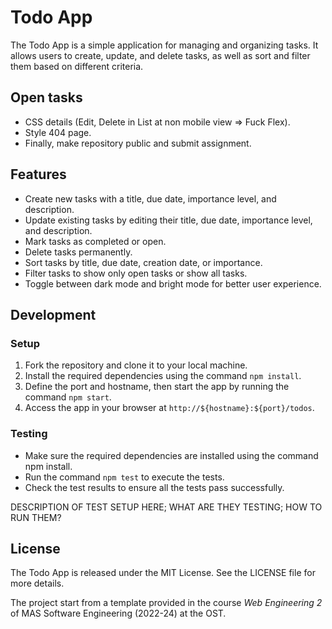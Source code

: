 # Todo App

The Todo App is a simple application for managing and organizing tasks. It allows users to create, update, and delete
tasks, as well as sort and filter them based on different criteria.

## Open tasks

- CSS details (Edit, Delete in List at non mobile view => Fuck Flex).
- Style 404 page.
- Finally, make repository public and submit assignment.

## Features

- Create new tasks with a title, due date, importance level, and description.
- Update existing tasks by editing their title, due date, importance level, and description.
- Mark tasks as completed or open.
- Delete tasks permanently.
- Sort tasks by title, due date, creation date, or importance.
- Filter tasks to show only open tasks or show all tasks.
- Toggle between dark mode and bright mode for better user experience.

## Development

### Setup

1. Fork the repository and clone it to your local machine.
2. Install the required dependencies using the command `npm install`.
3. Define the port and hostname, then start the app by running the command `npm start`.
4. Access the app in your browser at `http://${hostname}:${port}/todos`.

### Testing

- Make sure the required dependencies are installed using the command npm install.
- Run the command `npm test` to execute the tests.
- Check the test results to ensure all the tests pass successfully.

DESCRIPTION OF TEST SETUP HERE; WHAT ARE THEY TESTING; HOW TO RUN THEM?

## License

The Todo App is released under the MIT License. See the LICENSE file for more details.

The project start from a template provided in the course *Web Engineering 2* of MAS Software Engineering (2022-24) at
the OST.
